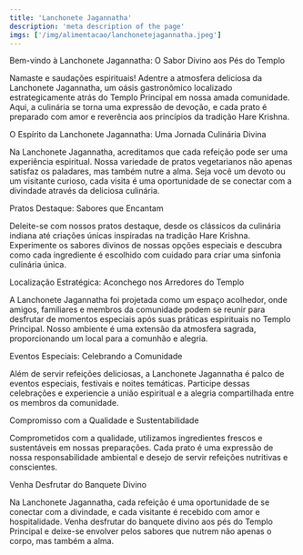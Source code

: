 ```yaml
---
title: 'Lanchonete Jagannatha'
description: 'meta description of the page'
imgs: ['/img/alimentacao/lanchonetejagannatha.jpeg']
---
```

Bem-vindo à Lanchonete Jagannatha: O Sabor Divino aos Pés do Templo

Namaste e saudações espirituais! Adentre a atmosfera deliciosa da Lanchonete Jagannatha, um oásis gastronômico localizado estrategicamente atrás do Templo Principal em nossa amada comunidade. Aqui, a culinária se torna uma expressão de devoção, e cada prato é preparado com amor e reverência aos princípios da tradição Hare Krishna.

O Espírito da Lanchonete Jagannatha: Uma Jornada Culinária Divina

Na Lanchonete Jagannatha, acreditamos que cada refeição pode ser uma experiência espiritual. Nossa variedade de pratos vegetarianos não apenas satisfaz os paladares, mas também nutre a alma. Seja você um devoto ou um visitante curioso, cada visita é uma oportunidade de se conectar com a divindade através da deliciosa culinária.

Pratos Destaque: Sabores que Encantam

Deleite-se com nossos pratos destaque, desde os clássicos da culinária indiana até criações únicas inspiradas na tradição Hare Krishna. Experimente os sabores divinos de nossas opções especiais e descubra como cada ingrediente é escolhido com cuidado para criar uma sinfonia culinária única.

Localização Estratégica: Aconchego nos Arredores do Templo

A Lanchonete Jagannatha foi projetada como um espaço acolhedor, onde amigos, familiares e membros da comunidade podem se reunir para desfrutar de momentos especiais após suas práticas espirituais no Templo Principal. Nosso ambiente é uma extensão da atmosfera sagrada, proporcionando um local para a comunhão e alegria.

Eventos Especiais: Celebrando a Comunidade

Além de servir refeições deliciosas, a Lanchonete Jagannatha é palco de eventos especiais, festivais e noites temáticas. Participe dessas celebrações e experiencie a união espiritual e a alegria compartilhada entre os membros da comunidade.

Compromisso com a Qualidade e Sustentabilidade

Comprometidos com a qualidade, utilizamos ingredientes frescos e sustentáveis em nossas preparações. Cada prato é uma expressão de nossa responsabilidade ambiental e desejo de servir refeições nutritivas e conscientes.

Venha Desfrutar do Banquete Divino

Na Lanchonete Jagannatha, cada refeição é uma oportunidade de se conectar com a divindade, e cada visitante é recebido com amor e hospitalidade. Venha desfrutar do banquete divino aos pés do Templo Principal e deixe-se envolver pelos sabores que nutrem não apenas o corpo, mas também a alma.